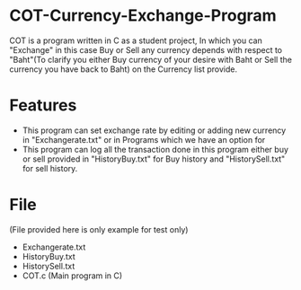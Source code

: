 # COT-Currency-Exchange-Program
COT is a program written in C as a student project, In which you can "Exchange" in this case Buy or Sell any currency depends with respect to "Baht"(To clarify you either Buy currency of your desire with Baht or Sell the currency you have back to Baht) on the Currency list provide.

# Features
- This program can set exchange rate by editing or adding new currency in "Exchangerate.txt" or in Programs which we have an option for
- This program can log all the transaction done in this program either buy or sell provided in "HistoryBuy.txt" for Buy history and "HistorySell.txt" for sell history.

# File
(File provided here is only example for test only)
- Exchangerate.txt
- HistoryBuy.txt
- HistorySell.txt
- COT.c (Main program in C)
